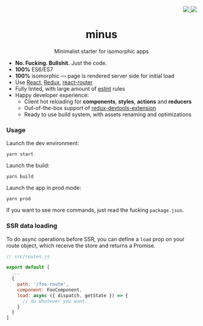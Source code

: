 <p align="right">
  <a href="http://starveller.sigsev.io/SIGSEV/minus">
    <img src="http://starveller.sigsev.io/api/repos/SIGSEV/minus/badge">
  </a>
  <a href="https://github.com/SIGSEV/minus">
    <img src="https://img.shields.io/badge/scaffold-minus-blue.svg?style=flat-square">
  </a>
</p>

<h1 align="center">minus</h1>
<p align="center">Minimalist starter for isomorphic apps</p>

- **No. Fucking. Bullshit.** Just the code.
- **100%** ES6/ES7
- **100%** isomorphic — page is rendered server side for initial load
- Use [React](https://github.com/facebook/react), [Redux](https://github.com/rackt/redux), [react-router](https://github.com/rackt/react-router)
- Fully linted, with large amount of [eslint](https://github.com/eslint/eslint) rules
- Happy developer experience:
  - Client hot reloading for **components**, **styles**, **actions** and **reducers**
  - Out-of-the-box support of [redux-devtools-extension](https://github.com/zalmoxisus/redux-devtools-extension)
  - Ready to use build system, with assets renaming and optimizations

### Usage

Launch the dev environment:

    yarn start

Launch the build:

    yarn build

Launch the app in prod mode:

    yarn prod

If you want to see more commands, just read the fucking `package.json`.

### SSR data loading

To do async operations before SSR, you can define a `load` prop on your
route object, which receive the store and returns a Promise.

```js
// src/routes.js

export default [
  ...
  {
    path: '/foo-route',
    component: FooComponent,
    load: async ({ dispatch, getState }) => {
      // do whatever you want.
    }
  }
]
```
